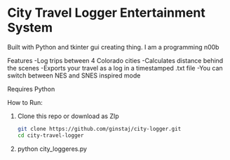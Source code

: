 # City Travel Logger Entertainment System
Built with Python and tkinter gui creating thing. 
I am a programming n00b

Features
-Log trips between 4 Colorado cities 
-Calculates distance behind the scenes
-Exports your travel as a log in a timestamped .txt file
-You can switch between NES and SNES inspired mode 

Requires Python

How to Run: 
1. Clone this repo or download as ZIp
   ```bash
   git clone https://github.com/ginstaj/city-logger.git
   cd city-travel-logger
2. python city_loggeres.py

